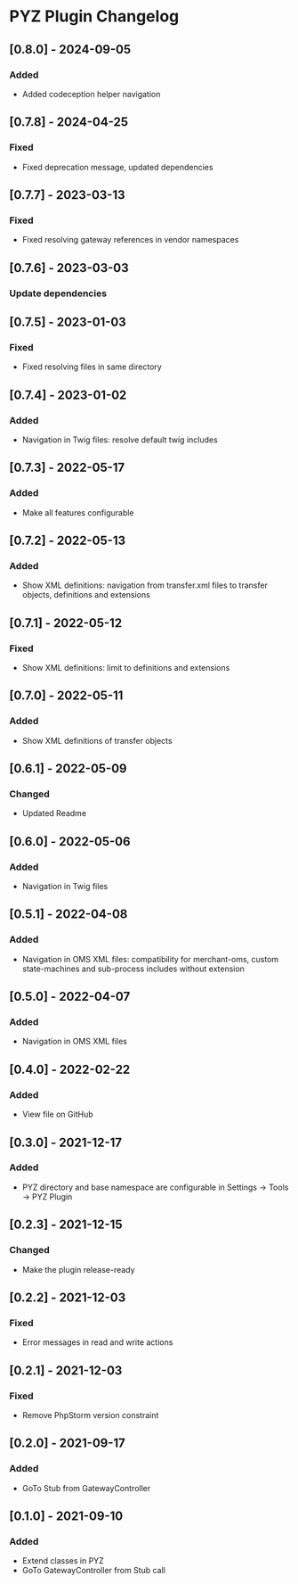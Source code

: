 <!-- Keep a Changelog guide -> https://keepachangelog.com -->
# PYZ Plugin Changelog

## [0.8.0] - 2024-09-05
### Added
- Added codeception helper navigation

## [0.7.8] - 2024-04-25
### Fixed
- Fixed deprecation message, updated dependencies

## [0.7.7] - 2023-03-13
### Fixed
- Fixed resolving gateway references in vendor namespaces 

## [0.7.6] - 2023-03-03
### Update dependencies

## [0.7.5] - 2023-01-03
### Fixed
- Fixed resolving files in same directory 

## [0.7.4] - 2023-01-02
### Added
- Navigation in Twig files: resolve default twig includes

## [0.7.3] - 2022-05-17
### Added
- Make all features configurable

## [0.7.2] - 2022-05-13
### Added
- Show XML definitions: navigation from transfer.xml files to transfer objects, definitions and extensions

## [0.7.1] - 2022-05-12
### Fixed
- Show XML definitions: limit to definitions and extensions

## [0.7.0] - 2022-05-11
### Added
- Show XML definitions of transfer objects

## [0.6.1] - 2022-05-09
### Changed
- Updated Readme

## [0.6.0] - 2022-05-06
### Added
- Navigation in Twig files

## [0.5.1] - 2022-04-08
### Added
- Navigation in OMS XML files: compatibility for merchant-oms, custom state-machines and sub-process includes without extension

## [0.5.0] - 2022-04-07
### Added
- Navigation in OMS XML files

## [0.4.0] - 2022-02-22
### Added
- View file on GitHub

## [0.3.0] - 2021-12-17
### Added
- PYZ directory and base namespace are configurable in Settings -> Tools -> PYZ Plugin

## [0.2.3] - 2021-12-15
### Changed
- Make the plugin release-ready

## [0.2.2] - 2021-12-03
### Fixed
- Error messages in read and write actions

## [0.2.1] - 2021-12-03
### Fixed
- Remove PhpStorm version constraint

## [0.2.0] - 2021-09-17
### Added
- GoTo Stub from GatewayController 

## [0.1.0] - 2021-09-10
### Added
- Extend classes in PYZ
- GoTo GatewayController from Stub call
